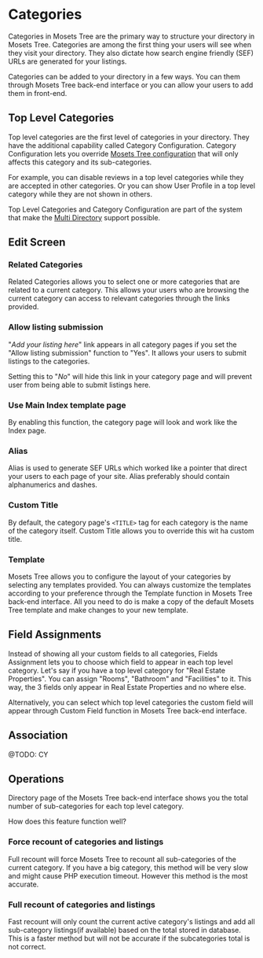 # Categories

Categories in Mosets Tree are the primary way to structure your directory in Mosets Tree. Categories are among the first thing your users will see when they visit your directory. They also dictate how search engine friendly (SEF) URLs are generated for your listings.

Categories can be added to your directory in a few ways. You can them through Mosets Tree back-end interface or you can allow your users to add them in front-end.

## Top Level Categories

Top level categories are the first level of categories in your directory. They have the additional capability called Category Configuration. Category Configuration lets you override [Mosets Tree configuration]({{version}}/configuration) that will only affects this category and its sub-categories.

For example, you can disable reviews in a top level categories while they are accepted in other categories. Or you can show User Profile in a top level category while they are not shown in others.

Top Level Categories and Category Configuration are part of the system that make the [Multi Directory]({{version}}/multi-directory) support possible.


## Edit Screen

### Related Categories

Related Categories allows you to select one or more categories that are related to a current category. This allows your users who are browsing the current category can access to relevant categories through the links provided.

### Allow listing submission
"_Add your listing here_" link appears in all category pages if you set the "Allow listing submission" function to "Yes". It allows your users to submit listings to the categories.

Setting this to "_No_" will hide this link in your category page and will prevent user from being able to submit listings here.

### Use Main Index template page
By enabling this function, the category page will look and work like the Index page.

### Alias
Alias is used to generate SEF URLs which worked like a pointer that direct your users to each page of your site. Alias preferably should contain alphanumerics and dashes. 

### Custom Title
By default, the category page's `<TITLE>` tag for each category is the name of the category itself. Custom Title allows you to override this wit ha custom title.

### Template
Mosets Tree allows you to configure the layout of your categories by selecting any templates provided. You can always customize the templates according to your preference through the Template function in Mosets Tree back-end interface. All you need to do is make a copy of the default Mosets Tree template and make changes to your new template.  

## Field Assignments
Instead of showing all your custom fields to all categories, Fields Assignment lets you to choose which field to appear in each top level category. Let's say if you have a top level category for "Real Estate Properties". You can assign "Rooms", "Bathroom" and "Facilities" to it. This way, the 3 fields only appear in Real Estate Properties and no where else. 

Alternatively, you can select which top level categories the custom field will appear through Custom Field function in Mosets Tree back-end interface.  

## Association

@TODO: CY

## Operations
Directory page of the Mosets Tree back-end interface shows you the total number of sub-categories for each top level category. 

How does this feature function well?

### Force recount of categories and listings
Full recount will force Mosets Tree to recount all sub-categories of the current category. If you have a big category, this method will be very slow and might cause PHP execution timeout. However this method is the most accurate.

### Full recount of categories and listings
Fast recount will only count the current active category's listings and add all sub-category listings(if available) based on the total stored in database. This is a faster method but will not be accurate if the subcategories total is not correct.